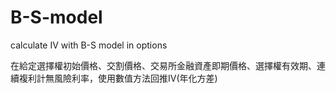 # B-S-model
calculate IV with B-S model in options

在給定選擇權初始價格、交割價格、交易所金融資產即期價格、選擇權有效期、連續複利計無風險利率，使用數值方法回推IV(年化方差)
